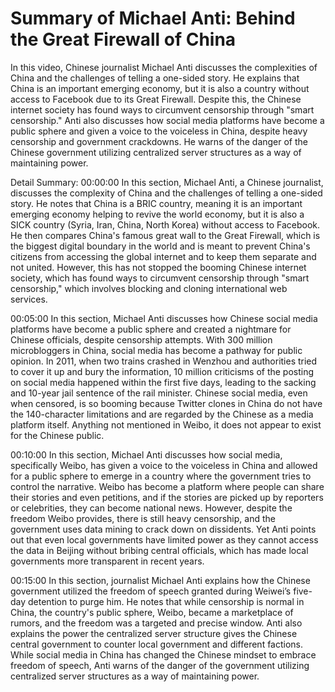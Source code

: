 # Summary of Michael Anti: Behind the Great Firewall of China

In this video, Chinese journalist Michael Anti discusses the complexities of China and the challenges of telling a one-sided story. He explains that China is an important emerging economy, but it is also a country without access to Facebook due to its Great Firewall. Despite this, the Chinese internet society has found ways to circumvent censorship through "smart censorship." Anti also discusses how social media platforms have become a public sphere and given a voice to the voiceless in China, despite heavy censorship and government crackdowns. He warns of the danger of the Chinese government utilizing centralized server structures as a way of maintaining power.

Detail Summary: 
00:00:00
In this section, Michael Anti, a Chinese journalist, discusses the complexity of China and the challenges of telling a one-sided story. He notes that China is a BRIC country, meaning it is an important emerging economy helping to revive the world economy, but it is also a SICK country (Syria, Iran, China, North Korea) without access to Facebook. He then compares China's famous great wall to the Great Firewall, which is the biggest digital boundary in the world and is meant to prevent China's citizens from accessing the global internet and to keep them separate and not united. However, this has not stopped the booming Chinese internet society, which has found ways to circumvent censorship through "smart censorship," which involves blocking and cloning international web services.

00:05:00
In this section, Michael Anti discusses how Chinese social media platforms have become a public sphere and created a nightmare for Chinese officials, despite censorship attempts. With 300 million microbloggers in China, social media has become a pathway for public opinion. In 2011, when two trains crashed in Wenzhou and authorities tried to cover it up and bury the information, 10 million criticisms of the posting on social media happened within the first five days, leading to the sacking and 10-year jail sentence of the rail minister. Chinese social media, even when censored, is so booming because Twitter clones in China do not have the 140-character limitations and are regarded by the Chinese as a media platform itself. Anything not mentioned in Weibo, it does not appear to exist for the Chinese public.

00:10:00
In this section, Michael Anti discusses how social media, specifically Weibo, has given a voice to the voiceless in China and allowed for a public sphere to emerge in a country where the government tries to control the narrative. Weibo has become a platform where people can share their stories and even petitions, and if the stories are picked up by reporters or celebrities, they can become national news. However, despite the freedom Weibo provides, there is still heavy censorship, and the government uses data mining to crack down on dissidents. Yet Anti points out that even local governments have limited power as they cannot access the data in Beijing without bribing central officials, which has made local governments more transparent in recent years.

00:15:00
In this section, journalist Michael Anti explains how the Chinese government utilized the freedom of speech granted during Weiwei’s five-day detention to purge him. He notes that while censorship is normal in China, the country's public sphere, Weibo, became a marketplace of rumors, and the freedom was a targeted and precise window. Anti also explains the power the centralized server structure gives the Chinese central government to counter local government and different factions. While social media in China has changed the Chinese mindset to embrace freedom of speech, Anti warns of the danger of the government utilizing centralized server structures as a way of maintaining power.

